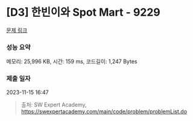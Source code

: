 # [D3] 한빈이와 Spot Mart - 9229 

[문제 링크](https://swexpertacademy.com/main/code/problem/problemDetail.do?contestProbId=AW8Wj7cqbY0DFAXN) 

### 성능 요약

메모리: 25,996 KB, 시간: 159 ms, 코드길이: 1,247 Bytes

### 제출 일자

2023-11-15 16:47



> 출처: SW Expert Academy, https://swexpertacademy.com/main/code/problem/problemList.do